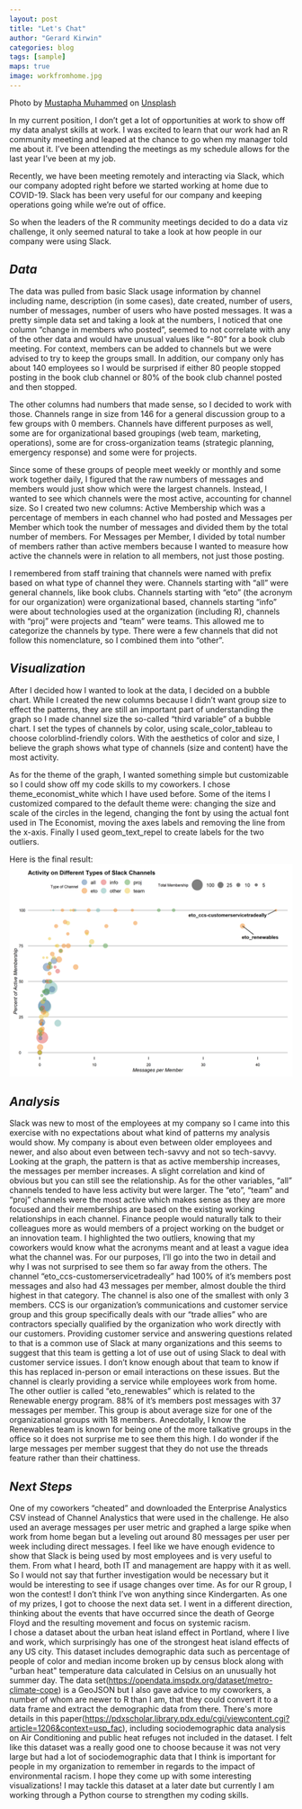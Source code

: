 ```yaml
---
layout: post
title: "Let's Chat"
author: "Gerard Kirwin"
categories: blog
tags: [sample]
maps: true
image: workfromhome.jpg
---
```


Photo by <a href="https://unsplash.com/@flairman?utm_source=unsplash&amp;utm_medium=referral&amp;utm_content=creditCopyText">Mustapha Muhammed</a> on <a href="/?utm_source=unsplash&amp;utm_medium=referral&amp;utm_content=creditCopyText">Unsplash</a>

In my current position, I don’t get a lot of opportunities at work to show off my data analyst skills at work. I was excited to learn that our work had an R community meeting and leaped at the chance to go when my manager told me about it. I’ve been attending the meetings as my schedule allows for the last year I’ve been at my job.
<br>

Recently, we have been meeting remotely and interacting via Slack, which our company adopted right before we started working at home due to COVID-19. Slack has been very useful for our company and keeping operations going while we’re out of office. 
<br>

So when the leaders of the R community meetings decided to do a data viz challenge, it only seemed natural to take a look at how people in our company were using Slack.

*Data*
----------

The data was pulled from basic Slack usage information by channel including name, description (in some cases), date created, number of users, number of messages, number of users who have posted messages. It was a pretty simple data set and taking a look at the numbers, I noticed that one column “change in members who posted”, seemed to not correlate with any of the other data and would have unusual values like “-80” for a book club meeting. For context, members can be added to channels but we were advised to try to keep the groups small. In addition, our company only has about 140 employees so I would be surprised if either 80 people stopped posting in the book club channel or 80% of the book club channel posted and then stopped. 
<br>

The other columns had numbers that made sense, so I decided to work with those. Channels range in size from 146 for a general discussion group to a few groups with 0 members. Channels have different purposes as well, some are for organizational based groupings (web team, marketing, operations), some are for cross-organization teams (strategic planning, emergency response) and some were for projects. 
<br>

Since some of these groups of people meet weekly or monthly and some work together daily, I figured that the raw numbers of messages and members would just show which were the largest channels. Instead, I wanted to see which channels were the most active, accounting for channel size. So I created two new columns: Active Membership which was a percentage of members in each channel who had posted and Messages per Member which took the number of messages and divided them by the total number of members. For Messages per Member, I divided by total number of members rather than active members because I wanted to measure how active the channels were in relation to all members, not just those posting. 
<br>

I remembered from staff training that channels were named with prefix based on what type of channel they were. Channels starting with “all” were general channels, like book clubs. Channels starting with “eto” (the acronym for our organization) were organizational based, channels starting “info” were about technologies used at the organization (including R), channels with “proj” were projects and “team” were teams. This allowed me to categorize the channels by type. There were a few channels that did not follow this nomenclature, so I combined them into “other”.
<br>

*Visualization*
-----------------

After I decided how I wanted to look at the data, I decided on a bubble chart. While I created the new columns because I didn’t want group size to effect the patterns, they are still an important part of understanding the graph so I made channel size the so-called “third variable” of a bubble chart. I set the types of channels by color, using scale_color_tableau to choose colorblind-friendly colors. With the aesthetics of color and size, I believe the graph shows what type of channels (size and content) have the most activity.
<br>

As for the theme of the graph, I wanted something simple but customizable so I could show off my code skills to my coworkers. I chose theme_economist_white which I have used before. Some of the items I customized compared to the default theme were: changing the size and scale of the circles in the legend, changing the font by using the actual font used in The Economist, moving the axes labels and removing the line from the x-axis. Finally I used geom_text_repel to create labels for the two outliers.
<br>

Here is the final result:<br>
<img src="https://raw.githubusercontent.com/gerardrobertkirwin/Slack-Chat-Contest/master/Slack%20Chat%20Contest%20Viz.png">
<br>

*Analysis*
----------------

Slack was new to most of the employees at my company so I came into this exercise with no expectations about what kind of patterns my analysis would show. My company is about even between older employees and newer, and also about even between tech-savvy and not so tech-savvy.
Looking at the graph, the pattern is that as active membership increases, the messages per member increases. A slight correlation and kind of obvious but you can still see the relationship. As for the other variables, “all” channels tended to have less activity but were larger. The “eto”, “team” and “proj” channels were the most active which makes sense as they are more focused and their memberships are based on the existing working relationships in each channel. Finance people would naturally talk to their colleagues more as would members of a project working on the budget or an innovation team.
I highlighted the two outliers, knowing that my coworkers would know what the acronyms meant and at least a vague idea what the channel was. For our purposes, I’ll go into the two in detail and why I was not surprised to see them so far away from the others. The channel “eto_ccs-customerservicetradeally” had 100% of it’s members post messages and also had 43 messages per member, almost double the third highest in that category. The channel is also one of the smallest with only 3 members. CCS is our organization’s communications and customer service group and this group specifically deals with our “trade allies” who are contractors specially qualified by the organization who work directly with our customers. Providing customer service and answering questions related to that is a common use of Slack at many organizations and this seems to suggest that this team is getting a lot of use out of using Slack to deal with customer service issues. I don’t know enough about that team to know if this has replaced in-person or email interactions on these issues. But the channel is clearly providing a service while employees work from home.
The other outlier is called “eto_renewables” which is related to the Renewable energy program. 88% of it’s members post messages with 37 messages per member. This group is about average size for one of the organizational groups with 18 members. Anecdotally, I know the Renewables team is known for being one of the more talkative groups in the office so it does not surprise me to see them this high. I do wonder if the large messages per member suggest that they do not use the threads feature rather than their chattiness.

*Next Steps*
--------------------

One of my coworkers “cheated” and downloaded the Enterprise Analystics CSV instead of Channel Analystics that were used in the challenge. He also used an average messages per user metric and graphed a large spike when work from home began but a leveling out around 80 messages per user per week including direct messages.
I feel like we have enough evidence to show that Slack is being used by most employees and is very useful to them. From what I heard, both IT and management are happy with it as well. So I would not say that further investigation would be necessary but it would be interesting to see if usage changes over time.
As for our R group, I won the contest! I don’t think I’ve won anything since Kindergarten. As one of my prizes, I got to choose the next data set. I went in a different direction, thinking about the events that have occurred since the death of George Floyd and the resulting movement and focus on systemic racism.  
I chose a dataset about the urban heat island effect in Portland, where I live and work, which surprisingly has one of the strongest heat island effects of any US city. This dataset includes demographic data such as percentage of people of color and median income broken up by census block along with "urban heat" temperature data calculated in Celsius on an unusually hot summer day. The data set(https://opendata.imspdx.org/dataset/metro-climate-cope) is a GeoJSON but I also gave advice to my coworkers, a number of whom are newer to R than I am, that they could convert it to a data frame and extract the demographic data from there.
There's more details in this paper(https://pdxscholar.library.pdx.edu/cgi/viewcontent.cgi?article=1206&context=usp_fac), including sociodemographic data analysis on Air Conditioning and public heat refuges not included in the dataset. I felt like this dataset was a really good one to choose because it was not very large but had a lot of sociodemographic data that I think is important for people in my organization to remember in regards to the impact of environmental racism. I hope they come up with some interesting visualizations!
I may tackle this dataset at a later date but currently I am working through a Python course to strengthen my coding skills.
